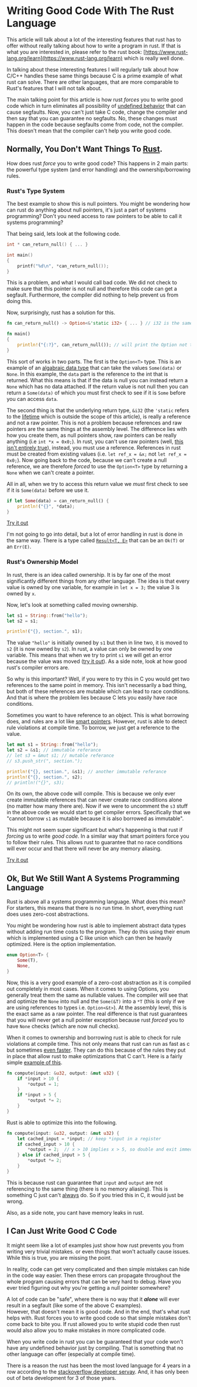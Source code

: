 <!--
img: ![](https://upload.wikimedia.org/wikipedia/commons/thumb/d/d5/Rust_programming_language_black_logo.svg/1200px-Rust_programming_language_black_logo.svg.png)
-->
# Writing Good Code With The Rust Language
This article will talk about a lot of the interesting features that rust has to offer without really talking about how to write a program in rust. If that is what you are interested in, please refer
to the rust book: [https://www.rust-lang.org/learn](https://www.rust-lang.org/learn) which is really well done.

In talking about these interesting features I will regularly talk about how C/C++ handles these same things because C is a prime example of what rust can solve.
There are other languages, that are more comparable to Rust's features that I will not talk about. 

The main talking point for this article is how rust *forces* you to write good code which in turn eliminates all possibility of [undefined behavior](https://en.cppreference.com/w/cpp/language/ub) that can cause segfaults. Now, you can't just take C code, change the compiler and then say that you can guarantee no segfaults.
No, these changes must happen in the code because segfaults come from code, not the compiler. This doesn't mean that the compiler can't help you write good code.

## Normally, You Don't Want Things To [Rust](https://stackoverflow.com/q/16494822/9664285). <!-- This could be better -->
How does rust *force* you to write good code?
This happens in 2 main parts: the powerful type system (and error handling) and the ownership/borrowing rules.

### Rust's Type System
The best example to show this is null pointers. 
You might be wondering how can rust do anything about null pointers, it's just a part of systems programming? Don't you need access to raw pointers to be able to call it systems programming?

That being said, lets look at the following code.
```c
int * can_return_null() { ... }

int main()
{
    printf("%d\n", *can_return_null());
}
```
This is a problem, and what I would call bad code. We did not check to make sure that this pointer is not null and therefore this code can get a segfault. Furthermore, the compiler did nothing to help prevent us from doing this.

Now, surprisingly, rust has a solution for this. 
```rust
fn can_return_null() -> Option<&'static i32> { ... } // i32 is the same as an int

fn main()
{
    println!("{:?}", can_return_null()); // will print the Option not the data
}
```
This sort of works in two parts. The first is the `Option<T>` type.
This is an example of an [algabraic data type](https://en.wikipedia.org/wiki/Algebraic_data_type) that can take the values `Some(data)` or `None`.
In this example, the `data` part is the reference to the int that is returned.
What this means is that if the data is null you can instead return a `None` which has no data attached.
If the return value is not null then you can return a `Some(data)` of which you must first check to see if it is `Some` before you can access `data`.

The second thing is that the underlying return type, `&i32` (the `'static` refers to the [lifetime](https://doc.rust-lang.org/book/ch10-03-lifetime-syntax.html) which is outside the scope of this article), is really a reference and not a raw pointer.
This is not a problem because references and raw pointers are the same things at the assembly level. The difference lies with how you create them, as null pointers show, raw pointers can be really anything (i.e `int *x = 0x0;`).
In rust, you can't use raw pointers (well, [this isn't entirely true](https://doc.rust-lang.org/1.30.0/book/2018-edition/ch19-01-unsafe-rust.html?highlight=raw,pointer#dereferencing-a-raw-pointer)), instead, you must use a reference. References in rust must be created from existing values (i.e. `let ref_x = &x;` not `let ref_x = 0x0;`). 
Now going back to the code, because we can't create a null reference, we are therefore *forced* to use the `Option<T>` type by returning a `None` when we can't create a pointer.

All in all, when we try to access this return value we *must* first check to see if it is `Some(data)` before we use it.
```rust
if let Some(data) = can_return_null() {
    println!("{}", *data);
}
```
[Try it out](https://play.rust-lang.org/?version=stable&mode=debug&edition=2018&gist=3dcc80f1d9492a73e6d4e29135c9ddb2)

I'm not going to go into detail, but a lot of error handling in rust is done in the same way.
There is a type called [`Result<T, E>`](https://doc.rust-lang.org/book/ch09-02-recoverable-errors-with-result.html) that can be an `Ok(T)` or an `Err(E)`.

### Rust's Ownership Model
In rust, there is an idea called ownership. It is by far one of the most significantly different things from any other language.
The idea is that every value is owned by one variable, for example in `let x = 3;` the value 3 is owned by `x`.

Now, let's look at something called moving ownership. 
```rust
let s1 = String::from("hello");
let s2 = s1;

println!("{}, section.", s1);

```

The value `"hello"` is initially owned by `s1` but then in line two, it is moved to `s2` (it is now owned by `s2`).
In rust, a value can only be owned by one variable. This means that when we try to print `s1` we will get an error because the value was moved ([try it out](https://play.rust-lang.org/?version=stable&mode=debug&edition=2018&gist=c120b11388eba7a5cc0b7884f0bf2d0e)).
As a side note, look at how good rust's compiler errors are.

So why is this important? Well, if you were to try this in C you would get two references to the same point in memory.
This isn't necessarily a bad thing, but both of these references are mutable which can lead to race conditions. And that is where the problem lies because C lets you easily have race conditions.

Sometimes you want to have reference to an object. This is what borrowing does, and rules are a lot like [smart pointers](https://stackoverflow.com/a/106614/9664285).
However, rust is able to detect rule violations at compile time. To borrow, we just get a reference to the value.
```rust
let mut s1 = String::from("hello");
let s2 = &s1; // immutable referance
// let s3 = &mut s1; // mutable referance
// s3.push_str(", section.");

println!("{}, section.", &s1); // another immutable referance
println!("{}, section.", s2);
// println!("{}", s3);
```

On its own, the above code will compile. This is because we only ever create immutable references that can never create race conditions alone (no matter how many there are).
Now if we were to uncomment the `s3` stuff in the above code we would start to get compiler errors.
Specifically that we "cannot borrow `s1` as mutable because it is also borrowed as immutable".

This might not seem super significant but what's happening is that rust if *forcing* us to write *good code*.
In a similar way that smart pointers force you to follow their rules. This allows rust to guarantee that no race conditions will ever occur and that there will never be any memory aliasing.

[Try it out](https://play.rust-lang.org/?version=stable&mode=debug&edition=2018&gist=27083389043aa11874249ee2d1684c44)

## Ok, But We Still Want A Systems Programming Language
Rust is above all a systems programming language. What does this mean? For starters, this means that there is no run time.
In short, everything rust does uses zero-cost abstractions.

You might be wondering how rust is able to implement abstract data types without adding run time costs to the program.
They do this using their enum which is implemented using a C like union which can then be heavily optimized.
Here is the option implementation.
```rust
enum Option<T> {
    Some(T),
    None,
}
```
Now, this is a very good example of a zero-cost abstraction as it is compiled out completely in most cases.
When it comes to using Options, you generally treat them the same as nullable values. The compiler will see that and optimize the `None` into null and the `Some(&T)` into a `*T` (this is only if we are using references to types i.e. `Option<&t>`).
At the assembly level, this is the exact same as a raw pointer. The real difference is that rust guarantees that you will never get a null pointer exception because rust *forced* you to have `None` checks (which are now null checks).

When it comes to ownership and borrowing rust is able to check for rule violations at compile time.
This not only means that rust can run as fast as c but sometimes [even faster](https://benchmarksgame-team.pages.debian.net/benchmarksgame/fastest/rust.html).
They can do this because of the rules they put in place that allow rust to make optimizations that C can't. Here is a fairly simple [example of this](https://doc.rust-lang.org/nomicon/aliasing.html).
```rust
fn compute(input: &u32, output: &mut u32) {
    if *input > 10 {
        *output = 1;
    }
    if *input > 5 {
        *output *= 2;
    }
}
```
Rust is able to optimize this into the following.
```rust
fn compute(input: &u32, output: &mut u32) {
    let cached_input = *input; // keep *input in a register
    if cached_input > 10 {
        *output = 2;  // x > 10 implies x > 5, so double and exit immediately
    } else if cached_input > 5 {
        *output *= 2;
    }
}
```

This is because rust can guarantee that `input` and `output` are not referencing to the same thing (there is no memory aliasing).
This is something C just can't [always](https://stackoverflow.com/a/30827880/9664285) do. So if you tried this in C, it would just be wrong.

Also, as a side note, you cant have memory leaks in rust. <!-- I don't think we need this line -->

## I Can Just Write Good C Code <!-- needs work -->
It might seem like a lot of examples just show how rust prevents you from writing very trivial mistakes.
or even things that won't actually cause issues. While this is true, you are missing the point.

In reality, code can get very complicated and then simple mistakes can hide in the code way easier.
Then these errors can propagate throughout the whole program causing errors that can be very hard to debug.
Have you ever tried figuring out why you're getting a null pointer somewhere? <!-- I don't like this line -->

A lot of code can be "safe", where there is no way that it __*alone*__ will ever result in a segfault (like some of the above C examples).  
However, that doesn't mean it is good code. And in the end, that's what rust helps with.
Rust forces you to write good code so that simple mistakes don't come back to bite you.
If rust allowed you to write stupid code then rust would also allow you to make mistakes in more complicated code.

When you write code in rust you can be guaranteed that your code won't have any undefined behavior just by compiling.
That is something that no other language can offer (especially at compile time).

There is a reason the rust has been the most loved language for 4 years in a row according to the [stackoverflow developer servay](https://insights.stackoverflow.com/survey/2019#technology-_-most-loved-dreaded-and-wanted-languages).
And, it has only been out of beta development for 3 of those years.
